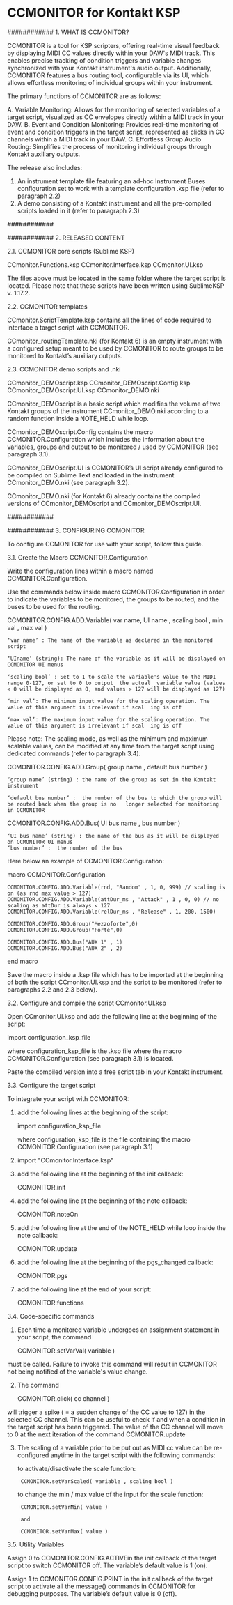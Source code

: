 # CCMONITOR for Kontakt KSP

############ 1. WHAT IS CCMONITOR?

CCMONITOR is a  tool for KSP scripters, offering real-time visual feedback by displaying MIDI CC values directly within your DAW's MIDI track. This enables precise tracking of condition triggers and variable changes synchronized with your Kontakt instrument's audio output. Additionally, CCMONITOR features a  bus routing tool, configurable via its UI, which allows effortless monitoring of individual groups within your instrument. 

The primary functions of CCMONITOR are as follows:

A. Variable Monitoring: Allows for the monitoring of selected variables of a target script, visualized as CC envelopes directly within a MIDI track in your DAW.
B. Event and Condition Monitoring: Provides real-time monitoring of event and condition triggers in the target script, represented as clicks in CC channels within a MIDI track in your DAW.
C. Effortless Group Audio Routing: Simplifies the process of monitoring individual groups through Kontakt auxiliary outputs.

The release also includes:
1. An instrument template file featuring an ad-hoc Instrument Buses configuration set to work with a template configuration .ksp file (refer to paragraph 2.2) 
2. A demo consisting of a Kontakt instrument and all the pre-compiled scripts loaded in it (refer to paragraph 2.3)

############ 

############ 2. RELEASED CONTENT

2.1. CCMONITOR core scripts (Sublime KSP)

CCmonitor.Functions.ksp
CCmonitor.Interface.ksp
CCmonitor.UI.ksp

The  files above must be located in the same folder where the target script is located.
Please note that these scripts have been written using SublimeKSP v. 1.17.2.


2.2. CCMONITOR  templates

CCmonitor.ScriptTemplate.ksp contains all the lines of code required to interface a target script with CCMONITOR.

CCmonitor_routingTemplate.nki (for Kontakt 6) is an empty instrument with a configured setup meant to be used by CCMONITOR to route groups to be monitored to Kontakt’s auxiliary outputs.


2.3. CCMONITOR demo scripts and .nki

CCmonitor_DEMOscript.ksp
CCmonitor_DEMOscript.Config.ksp
CCmonitor_DEMOscript.UI.ksp
CCmonitor_DEMO.nki

CCmonitor_DEMOscript is a basic script  which  modifies the volume of two Kontakt groups of the instrument CCmonitor_DEMO.nki according to a random function inside a NOTE_HELD while loop.

CCmonitor_DEMOscript.Config contains the macro CCMONITOR.Configuration which includes the information about the variables, groups and output to be monitored / used by CCMONITOR (see paragraph 3.1).

CCmonitor_DEMOscript.UI is CCMONITOR’s UI script already configured to be compiled on Sublime Text and loaded in the instrument CCmonitor_DEMO.nki (see paragraph 3.2).

CCmonitor_DEMO.nki (for Kontakt 6) already contains the compiled versions of CCmonitor_DEMOscript and CCmonitor_DEMOscript.UI. 

############ 

############ 3. CONFIGURING CCMONITOR

To configure CCMONITOR for use with your script, follow this guide.


3.1. Create the Macro CCMONITOR.Configuration

Write the configuration lines within a macro named CCMONITOR.Configuration. 

Use the commands below inside macro CCMONITOR.Configuration in order to indicate the variables to be monitored, the groups to be routed, and the buses to be used for the routing.

CCMONITOR.CONFIG.ADD.Variable( var name, UI name , scaling bool , min val , max val )
 
	‘var name’ : The name of the variable as declared in the monitored script

	‘UIname’ (string): The name of the variable as it will be displayed on CCMONITOR UI menus

	‘scaling bool’ : Set to 1 to scale the variable's value to the MIDI range 0-127, or set to 0 to output  the actual 	variable value (values < 0 will be displayed as 0, and values > 127 will be displayed as 127)

	‘min val’: The minimum input value for the scaling operation. The value of this argument is irrelevant if scal	ing is off

	‘max val’: The maximum input value for the scaling operation. The value of this argument is irrelevant if scal	ing is off

Please note: The scaling mode, as well as the minimum and maximum scalable values, can be modified at any 	time from the target script using dedicated commands (refer to paragraph 3.4).


CCMONITOR.CONFIG.ADD.Group( group name ,  default bus number )

	‘group name’ (string) : the name of the group as set in the Kontakt instrument

	‘default bus number’ :  the number of the bus to which the group will be routed back when the group is no 	longer selected for monitoring in CCMONITOR


CCMONITOR.CONFIG.ADD.Bus( UI bus name , bus number )

	‘UI bus name’ (string) : the name of the bus as it will be displayed on CCMONITOR UI menus
	‘bus number’ :  the number of the bus 

Here below an example of CCMONITOR.Configuration:

macro CCMONITOR.Configuration

	CCMONITOR.CONFIG.ADD.Variable(rnd, "Random" , 1, 0, 999) // scaling is on (as rnd max value > 127)
	CCMONITOR.CONFIG.ADD.Variable(attDur_ms , "Attack" , 1 , 0, 0) // no scaling as attDur is always < 127
	CCMONITOR.CONFIG.ADD.Variable(relDur_ms , "Release" , 1, 200, 1500) 
	
	CCMONITOR.CONFIG.ADD.Group("Mezzoforte",0)
	CCMONITOR.CONFIG.ADD.Group("Forte",0)

	CCMONITOR.CONFIG.ADD.Bus("AUX 1" , 1) 
	CCMONITOR.CONFIG.ADD.Bus("AUX 2" , 2) 

end macro


Save the macro inside a .ksp file which  has to be imported at the beginning of both the script CCmonitor.UI.ksp and the script to be monitored (refer to paragraphs 2.2 and 2.3 below).


3.2. Configure and compile the script CCmonitor.UI.ksp

Open CCmonitor.UI.ksp and add the following line at the beginning of the script:

import configuration_ksp_file

where configuration_ksp_file is the .ksp file where the macro CCMONITOR.Configuration (see paragraph 3.1) is located.

Paste the compiled version into a free script tab in your Kontakt instrument.


3.3. Configure the target script 

To integrate your script with CCMONITOR:

1. add the following lines at the beginning of the script:

	import configuration_ksp_file

	where configuration_ksp_file is the  file containing the macro CCMONITOR.Configuration (see paragraph 3.1)

2. import "CCmonitor.Interface.ksp"

3. add the following line at the beginning of the init callback:

	CCMONITOR.init

4. add the following line at the beginning of the note callback:

	CCMONITOR.noteOn

5. add the following line at the end of the NOTE_HELD while loop inside the note callback:

	CCMONITOR.update

6. add the following line at the beginning of the pgs_changed callback:

	CCMONITOR.pgs

7. add the following line at the end of your script:

	CCMONITOR.functions


3.4. Code-specific commands

1. Each time a monitored variable undergoes an assignment statement  in your script, the command

	CCMONITOR.setVarVal( variable  )

must be called. Failure to invoke this command will result in CCMONITOR not being notified of the variable's 	value change.


2. The command 

	CCMONITOR.click( cc channel ) 

will trigger a spike ( = a sudden change of the CC value to 127) in the selected CC channel. This can be useful to check if and when a condition in the target script has been triggered. The value of the CC channel will move to 0 at the next iteration of the command CCMONITOR.update


3. The scaling of a variable prior to be put out as MIDI cc value can be re-configured anytime in the target script with the following commands:

	to activate/disactivate the scale function:

		CCMONITOR.setVarScaled( variable , scaling bool )

	to change the min / max value of the input for the scale function:

		CCMONITOR.setVarMin( value ) 

		and 

		CCMONITOR.setVarMax( value )


3.5. Utility Variables 

Assign 0 to CCMONITOR.CONFIG.ACTIVEin the init callback of the target script to switch CCMONITOR off. The variable’s default value is 1 (on).

Assign 1 to CCMONITOR.CONFIG.PRINT in the init callback of the target script to activate all the message() commands in CCMONITOR for debugging purposes. The variable’s default value is 0 (off).



 
